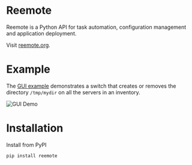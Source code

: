 # Reemote 

Reemote is a Python API for task automation, configuration management and application deployment.

Visit [reemote.org](https://reemote.org/).

# Example

The [GUI example](examples/gui) demonstrates a switch that creates or removes the directory `/tmp/mydir` on all the servers in an inventory.

![GUI Demo](examples/gui/gui_demo.png)

# Installation

Install from PyPI 

```bash
pip install reemote
```
